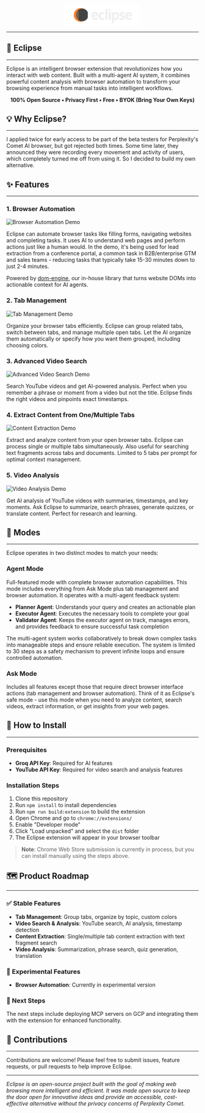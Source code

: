 <div align="center">
  <img src="assets/eclipse_logo.png" alt="Eclipse Logo" width="200">
</div>

---

## 🌙 Eclipse

---

Eclipse is an intelligent browser extension that revolutionizes how you interact with web content. Built with a multi-agent AI system, it combines powerful content analysis with browser automation to transform your browsing experience from manual tasks into intelligent workflows.

<div align="center">

**100% Open Source • Privacy First • Free • BYOK (Bring Your Own Keys)**

</div>

## 💡 Why Eclipse?

---

I applied twice for early access to be part of the beta testers for Perplexity's Comet AI browser, but got rejected both times. Some time later, they announced they were recording every movement and activity of users, which completely turned me off from using it. So I decided to build my own alternative.

## ✨ Features

---

### 1. Browser Automation
![Browser Automation Demo](assets/browser_automation_demo.gif)

Eclipse can automate browser tasks like filling forms, navigating websites and completing tasks. It uses AI to understand web pages and perform actions just like a human would. In the demo, it's being used for lead extraction from a conference portal, a common task in B2B/enterprise GTM and sales teams - reducing tasks that typically take 15-30 minutes down to just 2-4 minutes.

Powered by [dom-engine](https://github.com/The-Agentic-Intelligence-Co/dom-engine), our in-house library that turns website DOMs into actionable context for AI agents.

### 2. Tab Management
![Tab Management Demo](assets/group_tabs_demo.gif)

Organize your browser tabs efficiently. Eclipse can group related tabs, switch between tabs, and manage multiple open tabs. Let the AI organize them automatically or specify how you want them grouped, including choosing colors.

### 3. Advanced Video Search
![Advanced Video Search Demo](assets/advanced_video_search_and_analysis.gif)

Search YouTube videos and get AI-powered analysis. Perfect when you remember a phrase or moment from a video but not the title. Eclipse finds the right videos and pinpoints exact timestamps.

### 4. Extract Content from One/Multiple Tabs
![Content Extraction Demo](assets/extract_multiple_tab_content_demo.gif)

Extract and analyze content from your open browser tabs. Eclipse can process single or multiple tabs simultaneously. Also useful for searching text fragments across tabs and documents. Limited to 5 tabs per prompt for optimal context management.

### 5. Video Analysis
![Video Analysis Demo](assets/video_analysis_demo.gif)

Get AI analysis of YouTube videos with summaries, timestamps, and key moments. Ask Eclipse to summarize, search phrases, generate quizzes, or translate content. Perfect for research and learning.

## 🎯 Modes

---

Eclipse operates in two distinct modes to match your needs:

### Agent Mode
Full-featured mode with complete browser automation capabilities. This mode includes everything from Ask Mode plus tab management and browser automation. It operates with a multi-agent feedback system:

- **Planner Agent**: Understands your query and creates an actionable plan
- **Executor Agent**: Executes the necessary tools to complete your goal
- **Validator Agent**: Keeps the executor agent on track, manages errors, and provides feedback to ensure successful task completion

The multi-agent system works collaboratively to break down complex tasks into manageable steps and ensure reliable execution. The system is limited to 30 steps as a safety mechanism to prevent infinite loops and ensure controlled automation.

### Ask Mode
Includes all features except those that require direct browser interface actions (tab management and browser automation). Think of it as Eclipse's safe mode - use this mode when you need to analyze content, search videos, extract information, or get insights from your web pages.

## 🚀 How to Install

---

### Prerequisites
- **Groq API Key**: Required for AI features
- **YouTube API Key**: Required for video search and analysis features

### Installation Steps
1. Clone this repository
2. Run `npm install` to install dependencies
3. Run `npm run build:extension` to build the extension
4. Open Chrome and go to `chrome://extensions/`
5. Enable "Developer mode"
6. Click "Load unpacked" and select the `dist` folder
7. The Eclipse extension will appear in your browser toolbar

> **Note**: Chrome Web Store submission is currently in process, but you can install manually using the steps above.

## 🗺️ Product Roadmap

---

### ✅ Stable Features
- **Tab Management**: Group tabs, organize by topic, custom colors
- **Video Search & Analysis**: YouTube search, AI analysis, timestamp detection
- **Content Extraction**: Single/multiple tab content extraction with text fragment search
- **Video Analysis**: Summarization, phrase search, quiz generation, translation

### 🔬 Experimental Features
- **Browser Automation**: Currently in experimental version

### 🚀 Next Steps
The next steps include deploying MCP servers on GCP and integrating them with the extension for enhanced functionality.

## 🤝 Contributions

---

Contributions are welcome! Please feel free to submit issues, feature requests, or pull requests to help improve Eclipse.

---

*Eclipse is an open-source project built with the goal of making web browsing more intelligent and efficient. It was made open source to keep the door open for innovative ideas and provide an accessible, cost-effective alternative without the privacy concerns of Perplexity Comet.*
